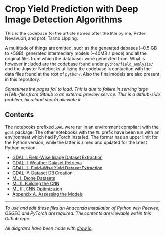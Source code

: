 # Crop Yield Prediction with Deep Image Detection Algorithms

This is the codebase for the article named after the title by me, Petteri Nevavuori, and prof. Tarmo Lipping. 

A multitude of things are omitted, such as the generated dabases (~0.5 GB to +5GB), generated intermediary models (~40MB a piece) and all the original files from which the databases were generated from. What is however included are the codebase found under ``python/field_analysis/`` and the Jupyter Notebooks utilizing the codebase in conjuction with the data files found at the root of ``python/``. Also the final models are also present in this repository.

*Sometimes the pages fail to load. This is due to failure in serving large HTML-files from Github to an external preview service. This is a Github-side problem, bu reload should alleviate it.*


## Contents

The notebooks prefixed `GDAL` were run in an environment compliant with the `gdal` package. The other notebooks with the `ML` prefix have been run with an environment which had PyTorch installed. The former has an upper limit for the Python version, while the latter is aimed and updated for the latest Python version.

- [GDAL I. Field-Wise Image Dataset Extraction](http://htmlpreview.github.io/?https://github.com/karmus89/crop-yield-cnn/blob/master/html/GDAL%20I.%20Field-Wise%20Image%20Dataset%20Extraction.html)
- [GDAL II. Weather Dataset Retrieval](http://htmlpreview.github.io/?https://github.com/karmus89/crop-yield-cnn/blob/master/html/GDAL%20II.%20Weather%20Dataset%20Retrieval.html)
- [GDAL III. Field-Wise Yield Dataset Extraction](http://htmlpreview.github.io/?https://github.com/karmus89/crop-yield-cnn/blob/master/html/GDAL%20III.%20Field-Wise%20Yield%20Dataset%20Extraction.html)
- [GDAL IV. Dataset DB Creation](http://htmlpreview.github.io/?https://github.com/karmus89/crop-yield-cnn/blob/master/html/GDAL%20IV.%20Dataset%20DB%20Creation.html)
- [ML I. Drone Datasets](http://htmlpreview.github.io/?https://github.com/karmus89/crop-yield-cnn/blob/master/html/ML%20I.%20Drone%20Datasets.html)
- [ML II. Building the CNN](http://htmlpreview.github.io/?https://github.com/karmus89/crop-yield-cnn/blob/master/html/ML%20II.%20Building%20the%20CNN.html)
- [ML III. CNN Optimization](http://htmlpreview.github.io/?https://github.com/karmus89/crop-yield-cnn/blob/master/html/ML%20III.%20CNN%20Optimization.html)
- [Appendix A. Assessing the Models](http://htmlpreview.github.io/?https://github.com/karmus89/crop-yield-cnn/blob/master/html/Appendix%20A.%20Assessing%20the%20Models.html)

---

*To use and edit these files an Anaconda installation of Python with Peewee, OSGEO and PyTorch are required. The contents are viewable within this Github repo.*

*All diagrams have been made with [draw.io](https://www.draw.io/).*
